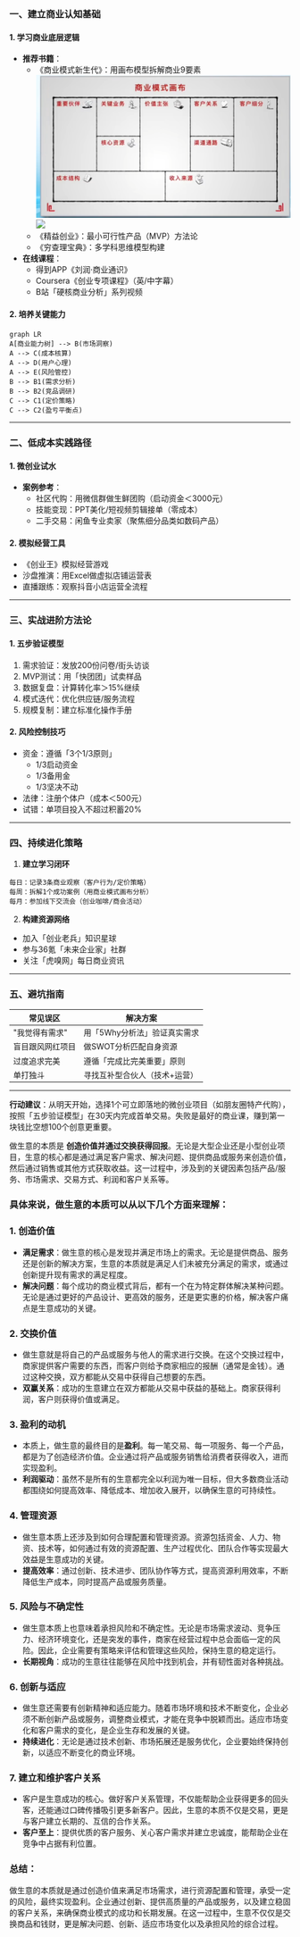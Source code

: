 

### 一、建立商业认知基础
#### 1. **学习商业底层逻辑**
- **推荐书籍**：
  - 《商业模式新生代》：用画布模型拆解商业9要素
  ![](images/2025-02-20-06-15-17.png)
  ![](../images/2025-02-20-06-15-17.png)
  - 《精益创业》：最小可行性产品（MVP）方法论
  - 《穷查理宝典》：多学科思维模型构建
- **在线课程**：
  - 得到APP《刘润·商业通识》
  - Coursera《创业专项课程》（英/中字幕）
  - B站「硬核商业分析」系列视频

#### 2. **培养关键能力**
```mermaid
graph LR
A[商业能力树] --> B(市场洞察)
A --> C(成本核算)
A --> D(用户心理)
A --> E(风险管控)
B --> B1(需求分析)
B --> B2(竞品调研)
C --> C1(定价策略)
C --> C2(盈亏平衡点)
```

---

### 二、低成本实践路径
#### 1. **微创业试水**
- **案例参考**：
  - 社区代购：用微信群做生鲜团购（启动资金＜3000元）
  - 技能变现：PPT美化/短视频剪辑接单（零成本）
  - 二手交易：闲鱼专业卖家（聚焦细分品类如数码产品）

#### 2. **模拟经营工具**
- 《创业王》模拟经营游戏
- 沙盘推演：用Excel做虚拟店铺运营表
- 直播跟练：观察抖音小店运营全流程

---

### 三、实战进阶方法论
#### 1. **五步验证模型**
1. 需求验证：发放200份问卷/街头访谈
2. MVP测试：用「快团团」试卖样品
3. 数据复盘：计算转化率＞15%继续
4. 模式迭代：优化供应链/服务流程
5. 规模复制：建立标准化操作手册

#### 2. **风险控制技巧**
- 资金：遵循「3个1/3原则」
  - 1/3启动资金
  - 1/3备用金
  - 1/3坚决不动
- 法律：注册个体户（成本＜500元）
- 试错：单项目投入不超过积蓄20%

---

### 四、持续进化策略
1. **建立学习闭环**
```
每日：记录3条商业观察（客户行为/定价策略）
每周：拆解1个成功案例（用商业模式画布分析）
每月：参加线下交流会（创业咖啡/商会活动）
```

2. **构建资源网络**
- 加入「创业老兵」知识星球
- 参与36氪「未来企业家」社群
- 关注「虎嗅网」每日商业资讯

---

### 五、避坑指南
| 常见误区 | 解决方案 |
|---------|----------|
| "我觉得有需求" | 用「5Why分析法」验证真实需求 |
| 盲目跟风网红项目 | 做SWOT分析匹配自身资源 |
| 过度追求完美 | 遵循「完成比完美重要」原则 |
| 单打独斗 | 寻找互补型合伙人（技术+运营） |

---

**行动建议**：从明天开始，选择1个可立即落地的微创业项目（如朋友圈特产代购），按照「五步验证模型」在30天内完成首单交易。失败是最好的商业课，赚到第一块钱比空想100个创意更重要。

 
做生意的本质是 **创造价值并通过交换获得回报**。无论是大型企业还是小型创业项目，生意的核心都是通过满足客户需求、解决问题、提供商品或服务来创造价值，然后通过销售或其他方式获取收益。这一过程中，涉及到的关键因素包括产品/服务、市场需求、交易方式、利润和客户关系等。

### 具体来说，做生意的本质可以从以下几个方面来理解：

### 1. **创造价值**
   - **满足需求**：做生意的核心是发现并满足市场上的需求。无论是提供商品、服务还是创新的解决方案，生意的本质就是满足人们未被充分满足的需求，或通过创新提升现有需求的满足程度。
   - **解决问题**：每个成功的商业模式背后，都有一个在为特定群体解决某种问题。无论是通过更好的产品设计、更高效的服务，还是更实惠的价格，解决客户痛点是生意成功的关键。

### 2. **交换价值**
   - 做生意就是将自己的产品或服务与他人的需求进行交换。在这个交换过程中，商家提供客户需要的东西，而客户则给予商家相应的报酬（通常是金钱）。通过这种交换，双方都能从交易中获得自己想要的东西。
   - **双赢关系**：成功的生意建立在双方都能从交易中获益的基础上。商家获得利润，客户则获得价值或满足。

### 3. **盈利的动机**
   - 本质上，做生意的最终目的是**盈利**。每一笔交易、每一项服务、每一个产品，都是为了创造经济价值。企业通过将产品或服务销售给消费者获得收入，进而实现盈利。
   - **利润驱动**：虽然不是所有的生意都完全以利润为唯一目标，但大多数商业活动都围绕如何提高效率、降低成本、增加收入展开，以确保生意的可持续性。

### 4. **管理资源**
   - 做生意本质上还涉及到如何合理配置和管理资源。资源包括资金、人力、物资、技术等，如何通过有效的资源配置、生产过程优化、团队合作等实现最大效益是生意成功的关键。
   - **提高效率**：通过创新、技术进步、团队协作等方式，提高资源利用效率，不断降低生产成本，同时提高产品或服务质量。

### 5. **风险与不确定性**
   - 做生意本质上也意味着承担风险和不确定性。无论是市场需求波动、竞争压力、经济环境变化，还是突发的事件，商家在经营过程中总会面临一定的风险。因此，企业需要有策略来评估和管理这些风险，保持生意的稳定运行。
   - **长期视角**：成功的生意往往能够在风险中找到机会，并有韧性面对各种挑战。

### 6. **创新与适应**
   - 做生意还需要有创新精神和适应能力。随着市场环境和技术不断变化，企业必须不断创新产品或服务，调整商业模式，才能在竞争中脱颖而出。适应市场变化和客户需求的变化，是企业生存和发展的关键。
   - **持续进化**：无论是通过技术创新、市场拓展还是服务优化，企业要始终保持创新，以适应不断变化的商业环境。

### 7. **建立和维护客户关系**
   - 客户是生意成功的核心。做好客户关系管理，不仅能帮助企业获得更多的回头客，还能通过口碑传播吸引更多新客户。因此，生意的本质不仅是交易，更是与客户建立长期的、互信的合作关系。
   - **客户至上**：提供优质的客户服务、关心客户需求并建立忠诚度，能帮助企业在竞争中占据有利位置。

### 总结：
做生意的本质就是通过创造价值来满足市场需求，进行资源配置和管理，承受一定的风险，最终实现盈利。企业通过创新、提供高质量的产品或服务，以及建立稳固的客户关系，来确保商业模式的成功和长期发展。在这一过程中，生意不仅仅是交换商品和钱财，更是解决问题、创新、适应市场变化以及承担风险的综合过程。